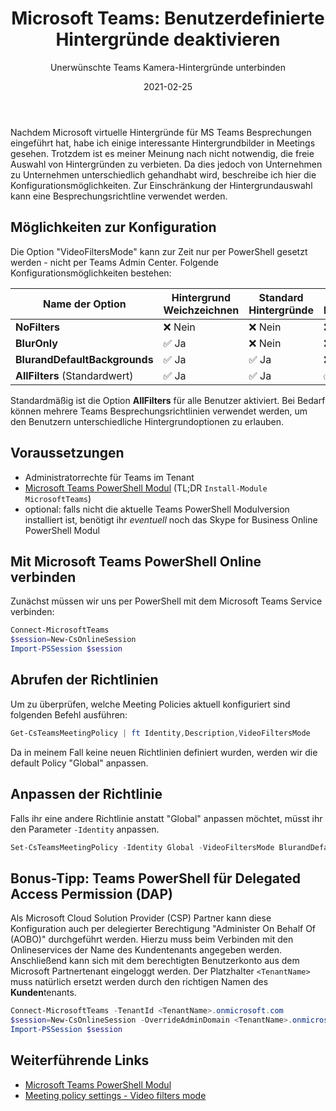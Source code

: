 ﻿---
slug: MSTeams-Disable-Custom-Backgrounds
title: "Microsoft Teams: Benutzerdefinierte Hintergründe deaktivieren"
subtitle: "Unerwünschte Teams Kamera-Hintergründe unterbinden"
date: 2021-02-25
contenttags: [microsoft365, office365, microsoftteams, powershell]
image: /images/2021/2021-02-25_TeamsMeetingPolicy_new.png
---

Nachdem Microsoft virtuelle Hintergründe für MS Teams Besprechungen eingeführt hat, habe ich einige interessante Hintergrundbilder in Meetings gesehen. Trotzdem ist es meiner Meinung nach nicht notwendig, die freie Auswahl von Hintergründen zu verbieten. Da dies jedoch von Unternehmen zu Unternehmen unterschiedlich gehandhabt wird, beschreibe ich hier die Konfigurationsmöglichkeiten. Zur Einschränkung der Hintergrundauswahl kann eine Besprechungsrichtline verwendet werden.

## Möglichkeiten zur Konfiguration

Die Option "VideoFiltersMode" kann zur Zeit nur per PowerShell gesetzt werden - nicht per Teams Admin Center. Folgende Konfigurationsmöglichkeiten bestehen:

| Name der Option               | Hintergrund Weichzeichnen | Standard Hintergründe | Eigene Hintergründe |
| ----------------------------- | ------------------------- | --------------------- | ------------------- |
| **NoFilters**                 | ❌ Nein                   | ❌ Nein               | ❌ Nein             |
| **BlurOnly**                  | ✅ Ja                     | ❌ Nein               | ❌ Nein             |
| **BlurandDefaultBackgrounds** | ✅ Ja                     | ✅ Ja                 | ❌ Nein             |
| **AllFilters** (Standardwert) | ✅ Ja                     | ✅ Ja                 | ✅ Ja               |

Standardmäßig ist die Option **AllFilters** für alle Benutzer aktiviert. Bei Bedarf können mehrere Teams Besprechungsrichtlinien verwendet werden, um den Benutzern unterschiedliche Hintergrundoptionen zu erlauben.

## Voraussetzungen

-   Administratorrechte für Teams im Tenant
-   [Microsoft Teams PowerShell Modul](https://docs.microsoft.com/en-us/microsoftteams/teams-powershell-install) (TL;DR `Install-Module MicrosoftTeams`)
-   optional: falls nicht die aktuelle Teams PowerShell Modulversion installiert ist, benötigt ihr _eventuell_ noch das Skype for Business Online PowerShell Modul

## Mit Microsoft Teams PowerShell Online verbinden

Zunächst müssen wir uns per PowerShell mit dem Microsoft Teams Service verbinden:

```powershell
Connect-MicrosoftTeams
$session=New-CsOnlineSession
Import-PSSession $session
```

## Abrufen der Richtlinien

Um zu überprüfen, welche Meeting Policies aktuell konfiguriert sind folgenden Befehl ausführen:

```powershell
Get-CsTeamsMeetingPolicy | ft Identity,Description,VideoFiltersMode
```

Da in meinem Fall keine neuen Richtlinien definiert wurden, werden wir die default Policy "Global" anpassen.

## Anpassen der Richtlinie

Falls ihr eine andere Richtlinie anstatt "Global" anpassen möchtet, müsst ihr den Parameter `-Identity` anpassen.

```powershell
Set-CsTeamsMeetingPolicy -Identity Global -VideoFiltersMode BlurandDefaultBackgrounds
```

## Bonus-Tipp: Teams PowerShell für Delegated Access Permission (DAP)

Als Microsoft Cloud Solution Provider (CSP) Partner kann diese Konfiguration auch per delegierter Berechtigung "Administer On Behalf Of (AOBO)" durchgeführt werden. Hierzu muss beim Verbinden mit den Onlineservices der Name des Kundentenants angegeben werden. Anschließend kann sich mit dem berechtigten Benutzerkonto aus dem Microsoft Partnertenant eingeloggt werden. Der Platzhalter `<TenantName>` muss natürlich ersetzt werden durch den richtigen Namen des **Kunden**tenants.

```powershell
Connect-MicrosoftTeams -TenantId <TenantName>.onmicrosoft.com
$session=New-CsOnlineSession -OverrideAdminDomain <TenantName>.onmicrosoft.com
Import-PSSession $session
```

## Weiterführende Links

-   [Microsoft Teams PowerShell Modul](https://docs.microsoft.com/en-us/microsoftteams/teams-powershell-install)
-   [Meeting policy settings - Video filters mode](https://docs.microsoft.com/en-us/microsoftteams/meeting-policies-in-teams#meeting-policy-settings---video-filters-mode)

